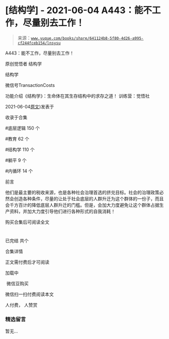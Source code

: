 # [结构学] - 2021-06-04 A443：能不工作，尽量别去工作！

> 来源：[`www.yuque.com/books/share/641124b8-5f80-4d26-a995-cf244fceb154/lnsysu`](https://www.yuque.com/books/share/641124b8-5f80-4d26-a995-cf244fceb154/lnsysu)



A443：能不工作，尽量别去工作！ 

原创觉悟者 结构学 

结构学 

微信号TransactionCosts 

功能介绍《结构学》：生命体在其生存结构中的求存之道！ 训练营：觉悟社 

2021-06-04[原文](https://mp.weixin.qq.com/s?__biz=MzIzMDYwOTM0Mg==&mid=2247485773&idx=1&sn=53ef33f06482c86688f789e66dc60694&chksm=e8b1919cdfc6188ae7e40e10857a7661c927157293a294000b30c49c7699d210248718ea9315#rd))发表于 

收录于合集 

#底层逻辑 150 个 

#教育 62 个 

#结构学 110 个 

#躺平 9 个 

#内循环 14 个 

前言 

他们是最主要的税收来源，也是各种社会治理首选的挤兑目标。社会的治理政策必然会创造各种条件，尽量的让处于社会底层的人群升迁为这个群体的一份子，而且会千方百计的降低底层人群升迁的门槛。但是，会加大力度避免让这个群体占据生产资料，并加大力度引导他们进行各种形式的自我消耗！ 

购买合集后可阅读全文 

# 

已完结 共个 

合集详情 

正文需付费后才可阅读 

加载中 

 微信豆购买 

微信扫一扫付费阅读本文 

人付费， 人赞赏 

### 精选留言 

暂无...